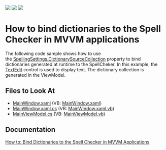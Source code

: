 <!-- default badges list -->
![](https://img.shields.io/endpoint?url=https://codecentral.devexpress.com/api/v1/VersionRange/128608133/21.1.5%2B)
[![](https://img.shields.io/badge/Open_in_DevExpress_Support_Center-FF7200?style=flat-square&logo=DevExpress&logoColor=white)](https://supportcenter.devexpress.com/ticket/details/T604129)
[![](https://img.shields.io/badge/📖_How_to_use_DevExpress_Examples-e9f6fc?style=flat-square)](https://docs.devexpress.com/GeneralInformation/403183)
<!-- default badges end -->
# How to bind dictionaries to the Spell Checker in MVVM applications

The following code sample shows how to use the [SpellingSettings.DictionarySourceCollection](https://docs.devexpress.com/WPF/DevExpress.Xpf.SpellChecker.SpellingSettings.DictionarySourceCollection) property to bind dictionaries generated at runtime to the SpellCheker. In this example, the [TextEdit](https://docs.devexpress.com/WPF/DevExpress.Xpf.Editors.TextEdit) control is used to display text. The dictionary collection is generated in the ViewModel.

<!-- default file list -->
## Files to Look At

- [MainWindow.xaml](./CS/DXSpellCheckerBindingDictionaries/MainWindow.xaml) (VB: [MainWindow.xaml](./VB/DXSpellCheckerBindingDictionaries/MainWindow.xaml))
- [MainWindow.xaml.cs](./CS/DXSpellCheckerBindingDictionaries/MainWindow.xaml.cs) (VB: [MainWindow.xaml.vb](./VB/DXSpellCheckerBindingDictionaries/MainWindow.xaml.vb))
- [MainViewModel.cs](./CS/DXSpellCheckerBindingDictionaries/ViewModel/MainViewModel.cs) (VB: [MainViewModel.vb](./VB/DXSpellCheckerBindingDictionaries/ViewModel/MainViewModel.vb))

<!-- default file list end -->

## Documentation

[How to: Bind Dictionaries to the Spell Checker in MVVM Applications](https://docs.devexpress.com/WPF/119533/controls-and-libraries/spell-checker/examples/how-to-bind-dictionaries-to-the-spell-checker-in-mvvm-applications)
